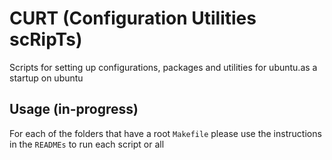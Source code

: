 # CURT (Configuration Utilities scRipTs)
Scripts for setting up configurations, packages and utilities for ubuntu.as a startup on ubuntu

## Usage (in-progress)

For each of the folders that have a root `Makefile` please use the instructions in the `READMEs` to run each script or all


